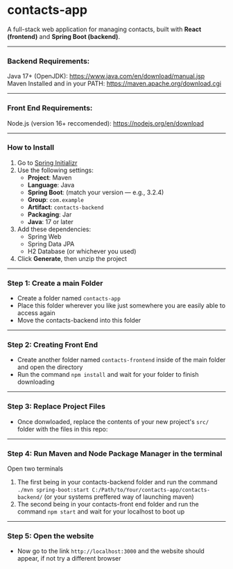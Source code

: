 # contacts-app
A full-stack web application for managing contacts, built with **React (frontend)** and **Spring Boot (backend)**.

---


### Backend Requirements:
Java 17+ (OpenJDK): https://www.java.com/en/download/manual.jsp<br>
Maven Installed and in your PATH: https://maven.apache.org/download.cgi<br>


---


### Front End Requirements:
Node.js (version 16+ reccomended): https://nodejs.org/en/download

---

### How to Install
1. Go to [Spring Initializr](https://start.spring.io/)
2. Use the following settings:
   - **Project**: Maven
   - **Language**: Java
   - **Spring Boot**: (match your version — e.g., 3.2.4)
   - **Group**: `com.example`
   - **Artifact**: `contacts-backend`
   - **Packaging**: Jar
   - **Java**: 17 or later
3. Add these dependencies:
   - Spring Web
   - Spring Data JPA
   - H2 Database (or whichever you used)
4. Click **Generate**, then unzip the project


---
### Step 1: Create a main Folder
   - Create a folder named `contacts-app`
   - Place this folder wherever you like just somewhere you are easily able to access again
   - Move the contacts-backend into this folder

---
### Step 2: Creating Front End
   - Create another folder named `contacts-frontend` inside of the main folder and open the directory
   - Run the command `npm install` and wait for your folder to finish downloading

---

### Step 3: Replace Project Files
   - Once donwloaded, replace the contents of your new project's `src/` folder with the files in this repo:

---

### Step 4: Run Maven and Node Package Manager in the terminal
Open two terminals
   1. The first being in your contacts-backend folder and run the command `./mvn spring-boot:start C:/Path/to/Your/contacts-app/contacts-backend/` (or your systems preffered way of launching maven)
   2. The second being in your contacts-front end folder and run the command `npm start` and wait for your localhost to boot up

---

### Step 5: Open the website
   - Now go to the link `http://localhost:3000` and the website should appear, if not try a different browser

